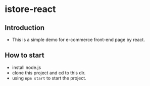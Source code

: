 # istore-react
## Introduction  ##

* This is a simple demo for e-commerce front-end page by react.

## How to start  ##

* install node.js
* clone this project and cd to this dir.
* using `npm start` to start the project.
